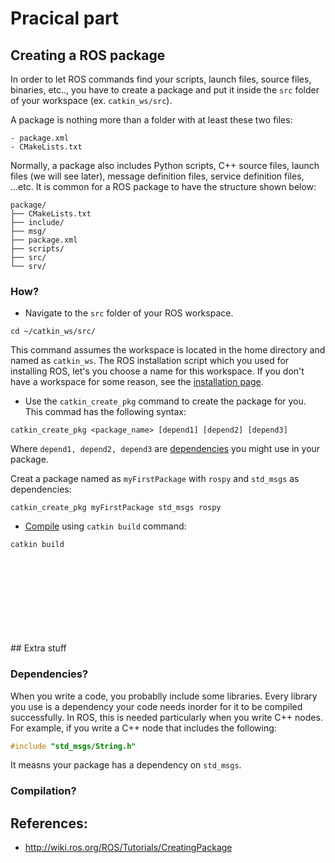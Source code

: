# Pracical part


## Creating a ROS package

In order to let ROS commands find your scripts, launch files, source files, binaries,
 etc.., you have to create a package and put it inside the ```src``` folder of your workspace (ex. ```catkin_ws/src```).

A package is nothing more than a folder with at least these two files:
    
    - package.xml
    - CMakeLists.txt

Normally, a package also includes Python scripts, C++ source files, launch files (we will see later), message definition files, service definition files, ...etc. It 
is common for a ROS package to have the structure shown below:

```
package/
├── CMakeLists.txt
├── include/
├── msg/
├── package.xml
├── scripts/
├── src/
└── srv/
```

 ### How?

- Navigate to the ```src``` folder of your ROS workspace.
```
cd ~/catkin_ws/src/
```

This command assumes the workspace is located in the home directory and named as ```catkin_ws```. The ROS installation script which you used for installing ROS, let's you choose a name for this workspace. If you don't have a workspace for some reason, see the [installation page](https://github.com/mas-group/foundations_course/tree/master/content/ros/ROS%20Installation).

- Use the ```catkin_create_pkg``` command to create the package for you. This 
commad has the following syntax:

```
catkin_create_pkg <package_name> [depend1] [depend2] [depend3]
```
Where ```depend1, depend2, depend3```  are [dependencies](#what-is-a-dependency) you might use in your package.  



Creat a package named as ```myFirstPackage``` with ```rospy``` and ```std_msgs``` as dependencies:
```
catkin_create_pkg myFirstPackage std_msgs rospy 
```
- [Compile](#compilation) using ```catkin build``` command:
```
catkin build
```




<br/>
<br/>
<br/>
<br/>
<br/>
<br/>
<br/>
<br/>
## Extra stuff

### Dependencies?
When you write a code, you probablly include some libraries. Every library you use is a dependency your code needs inorder for it to be compiled successfully. In ROS, this is needed particularly when you write C++ nodes. For example, if you write a C++ node that includes the following:
```cpp
#include "std_msgs/String.h"
```
It measns your package has a dependency on ```std_msgs```.
 


### Compilation?

## References:
 - http://wiki.ros.org/ROS/Tutorials/CreatingPackage

